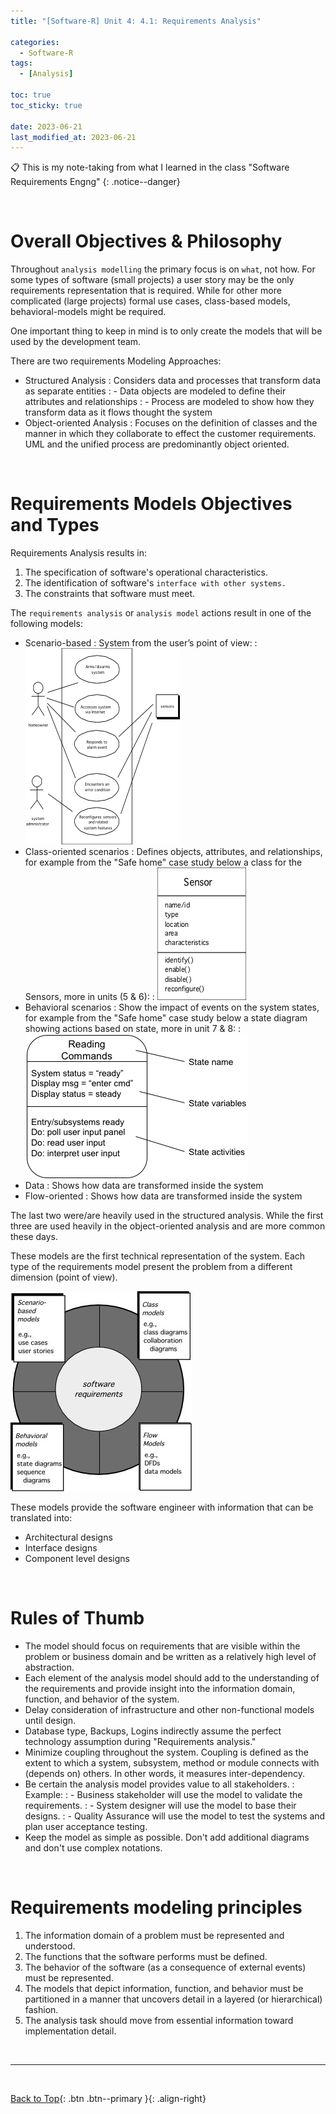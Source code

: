 ```yaml
---
title: "[Software-R] Unit 4: 4.1: Requirements Analysis"

categories:
  - Software-R
tags:
  - [Analysis]

toc: true
toc_sticky: true

date: 2023-06-21
last_modified_at: 2023-06-21
---
```


<!-- {% capture notice-2 %}

📋 This is the tech-news archives to help me keep track of what I am interested in!

- Reference tech news link: <https://thenextweb.com/news/blockchain-development-tech-career>
  {% endcapture %}

<div class="notice--danger">{{ notice-2 | markdownify }}</div> -->

📋 This is my note-taking from what I learned in the class "Software Requirements Engng"
{: .notice--danger}

<br>

# Overall Objectives & Philosophy

Throughout `analysis modelling` the primary focus is on `what`, not how. For some types of software (small projects) a user story may be the only requirements representation that is required. While for other more complicated (large projects) formal use cases, class-based models, behavioral-models might be required.

One important thing to keep in mind is to only create the models that will be used by the development team.

There are two requirements Modeling Approaches:

- Structured Analysis
  : Considers data and processes that transform data as separate entities
  : - Data objects are modeled to define their attributes and relationships
  : - Process are modeled to show how they transform data as it flows thought the system
- Object-oriented Analysis
  : Focuses on the definition of classes and the manner in which they collaborate to effect the customer requirements. UML and the unified process are predominantly object oriented.

<br>

# Requirements Models Objectives and Types

Requirements Analysis results in:

1. The specification of software's operational characteristics.
2. The identification of software's `interface with other systems.`
3. The constraints that software must meet.

The `requirements analysis` or `analysis model` actions result in one of the following models:

- Scenario-based
  : System from the user’s point of view:
  : ![img](../../../assets/images/4.1.png)
- Class-oriented scenarios
  : Defines objects, attributes, and relationships, for example from the "Safe home" case study below a class for the Sensors, more in units (5 & 6):
  : ![img](../../../assets/images/4.2.png)
- Behavioral scenarios
  : Show the impact of events on the system states, for example from the "Safe home" case study below a state diagram showing actions based on state, more in unit 7 & 8:
  : ![img](../../../assets/images/4.3.png)
- Data
  : Shows how data are transformed inside the system
- Flow-oriented
  : Shows how data are transformed inside the system

The last two were/are heavily used in the structured analysis. While the first three are used heavily in the object-oriented analysis and are more common these days.

These models are the first technical representation of the system. Each type of the requirements model present the problem from a different dimension (point of view).

![img](../../../assets/images/4.4.png)

These models provide the software engineer with information that can be translated into:

- Architectural designs
- Interface designs
- Component level designs

<br>

# Rules of Thumb

- The model should focus on requirements that are visible within the problem or business domain and be written as a relatively high level of abstraction.
- Each element of the analysis model should add to the understanding of the requirements and provide insight into the information domain, function, and behavior of the system.
- Delay consideration of infrastructure and other non-functional models until design.
- Database type, Backups, Logins indirectly assume the perfect technology assumption during "Requirements analysis."
- Minimize coupling throughout the system. Coupling is defined as the extent to which a system, subsystem, method or module connects with (depends on) others. In other words, it measures inter-dependency.
- Be certain the analysis model provides value to all stakeholders.
  : Example:
  : - Business stakeholder will use the model to validate the requirements.
  : - System designer will use the model to base their designs.
  : - Quality Assurance will use the model to test the systems and plan user acceptance testing.
- Keep the model as simple as possible. Don't add additional diagrams and don't use complex notations.

<br>

# Requirements modeling principles

1. The information domain of a problem must be represented and understood.
2. The functions that the software performs must be defined.
3. The behavior of the software (as a consequence of external events) must be represented.
4. The models that depict information, function, and behavior must be partitioned in a manner that uncovers detail in a layered (or hierarchical) fashion.
5. The analysis task should move from essential information toward implementation detail.

<br>

---

<br>

[Back to Top](#){: .btn .btn--primary }{: .align-right}
